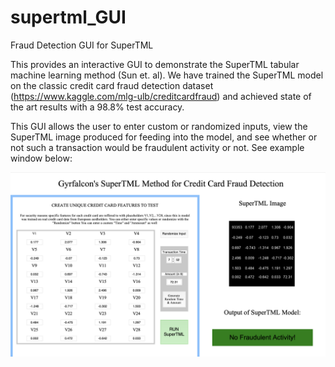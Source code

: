 # supertml_GUI
Fraud Detection GUI for SuperTML

This provides an interactive GUI to demonstrate the SuperTML tabular machine learning method (Sun et. al). We have trained the SuperTML model on the classic
credit card fraud detection dataset (https://www.kaggle.com/mlg-ulb/creditcardfraud) and achieved state of the art results with a 98.8% test accuracy. 

This GUI allows the user to enter custom or randomized inputs, view the SuperTML image produced for feeding into the model, and see whether or not such a 
transaction would be fraudulent activity or not. See example window below: 


![alt text](https://github.com/Alex-Derhacobian/supertml_GUI/blob/master/example_window.png?raw=true)
